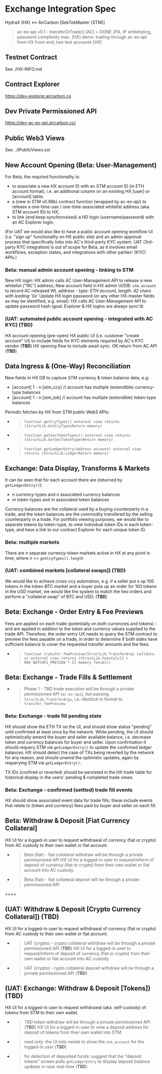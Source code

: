 
# Exchange Integration Spec
HydraX (HX) <-> AirCarbon [SekTokMaster (STM)]

> ac-ex-api v0.1 - transferOrTrade() [AC] > DONE
> 2FA, IP whitelisting, password complexity max. [HX]
> demo: trading through ac-ex-api from HX front-end, two test accounts [HX]

## Testnet Contract
See ./HX-INFO.md

## Contract Explorer
https://dev-explorer.aircarbon.co

## Dev Private Permissioned API
https://dev-ac-ex-api.aircarbon.co/

## Public Web3 Views
See ../IPublicViews.sol

## New Account Opening (Beta: User-Management)
For Beta, the required functionality is:
 * to associate a new HX account ID with an STM account ID (in ETH account format), i.e. an additional column on an existing HX [user] or [account] table;
 * a (new in STM v0.96k) contract function (wrapped by ac-ex-api) to release a one-time-use / one-time-associated whitelist address (aka. STM account ID) to HX;
 * to link (and keep synchronsised) a HD login (username/password) with an AC Explorer login.

(For UAT we would also like to have a public account opening workflow UI (i.e. "sign up" functionality on HX public site) and an admin approval process that specifically links into AC's third-party KYC system. UAT (3rd-party KYC integration) is out of scope for Beta, as it involves email workflows, exception states, and integrations with other parties' (KYC) APIs.)

### Beta: manual admin account opening - linking to STM
New HX login: HX admin calls AC User-Management API to release a new whitelist ("WL") address;
New account field in HX admin UI/DB: ```stm_account``` to record AC-released WL address - *type: ETH account, length: 42 chars with leading '0x'*
Update HX login password (or any other HX-master fields as may be identified, e.g. email): HX calls AC User-Management API to update password hash (goal: Explorer & HX logins are always sync'd)

### (UAT: automated public account opening - integrated with AC KYC) (**TBD**)
HX account opening (pre-open) HX public UI (i.e. customer "create account" UI) to include fields for KYC elements required by AC's KYC vendor (**TBD**)
HX opening flow to include await sync. OK return from AC API (**TBD**)

## Data Ingress & (One-Way) Reconciliation
New fields in HX DB to capture STM currency & token balance data, e.g:
* [account] 1 - n [stm_ccy] // account has multiple (extendible) currency-type balances
* [account] 1 - n [stm_tok] // account has multiple (extendible) token-type balances

Periodic fetches by HX from STM public Web3 APIs:
* > ```function getCcyTypes() external view returns (StructLib.GetCcyTypesReturn memory)```
* > ```function getSecTokenTypes() external view returns (StructLib.GetSecTokenTypesReturn memory)```
* > ```function getLedgerEntry(address account) external view returns (StructLib.LedgerReturn memory)```

## Exchange: Data Display, Transforms & Markets
It can be seen that for each account there are (returned by ```getLedgerEntry()```):
 * *n* currency-types and *n* associated currency balances
 * *m* token-types and *m* associated token balances

Currency balances are the collateral used by a buying counterparty in a trade, and the token balances are the commodity transfered by the selling counterparty in a trade. For portfolio viewing purposes, we would like to separate tokens by token-type, to view individual token IDs in each token-type, and have a link to our contract Explorer for each unique token ID.

### Beta: multiple markets
There are *n* separate currency-token markets active in HX at any point in time, where *n* == ```getCcyTypes().length```

### (UAT: combined markets [collateral swaps]) (**TBD**)
We would like to achieve cross-ccy automation, e.g. if a seller put s up 100 tokens in the token-BTC market and a buyer puts up an order for 100 tokens in the USD market, we would like the system to match the two orders and perform a "collateral swap" of BTC and USD. (**TBD**)

## Beta: Exchange - Order Entry & Fee Previews
Fees are applied on each trade (potentially on both currencies and tokens) - and are applied in addition to the token and currency values supplied to the trade API. Therefore, the order entry UX needs to query the STM contract to preview the fees payable on a trade, in order to determine if both sides have sufficient balance to cover the requested transfer amounts and the fees:
* > ```function transfer_feePreview(StructLib.TransferArgs calldata a) external view returns (StructLib.FeesCalc[1 + MAX_BATCHES_PREVIEW * 2] memory feesAll)```

## Beta: Exchange - Trade Fills & Settlement
* > Phase 1 - *TBD* trade execution will be through a private permissioned API (```ac-ex-api```), but passing ```StructLib.TransferArgs```, i.e. identical in format to ```transfer_feePreview```

### Beta: Exchange - trade fill pending state
HX should show the ETH TX on the UI, and should show status "pending" until confirmed at least once by the network. While pending, the UI should optimistically amend the buyer and seller available balance, i.e. decrease token and currency balances for buyer and seller. Upon confirmation it should requery STM via ```getLedgerEntry()``` to update the confirmed ledger balances. HX should detect the case of TXs being reverted by the network for any reason, and should unwind the optimistic updates, again by requerying STM via ```getLedgerEntry()```.

TX IDs (confired or reverted) should be persisted in the HX trade table for historical display in the users' pending & completed trade views.

### Beta: Exchange - confirmed (settled) trade fill events
HX should show associated event data for trade fills; these include events that relate to (token and currency) fees paid by buyer and seller on each fill.

## Beta: Withdraw & Deposit [Fiat Currency Collateral]
HX UI for a logged-in user to request withdrawal of currency (fiat or crypto) from AC custody to their own wallet or fiat account.
* > Beta (fiat) - fiat collateral withdraw will be through a private permissioned API
HX UI for a logged-in user to request/inform of deposit of currency (fiat or crypto) from their own wallet or fiat account into AC custody.
* > Beta (fiat) - fiat collateral deposit will be through a private permissioned API

====

## (UAT: Withdraw & Deposit [Crypto Currency Collateral]) (**TBD**)
HX UI for a logged-in user to request withdrawal of currency (fiat or crypto) from AC custody to their own wallet or fiat account.
* > UAT (crypto) - crypto collateral withdraw will be through a private permissioned API (**TBD**)
HX UI for a logged-in user to request/inform of deposit of currency (fiat or crypto) from their own wallet or fiat account into AC custody.
* > UAT (crypto) - rypto collateral deposit withdraw will be through a private permissioned API (**TBD**)

## (UAT: Exchange: Withdraw & Deposit [Tokens]) (**TBD**)
HX UI for a logged-in user to request withdrawal (aka. self-custody) of tokens from STM to their own wallet.
* > *TBD* token withdraw will be through a private permissioned API (**TBD**)
HX UI for a logged-in user to view a deposit address for deposit of tokens from their own wallet into STM.
* > read only: the UI only needs to show the ```stm_account``` for the logged-in user (**TBD**)
* > for detection of deposited funds: suggest that the "deposit tokens" screen polls ```getLedgerEntry``` to display deposit balance updates in near real-time (**TBD**)

